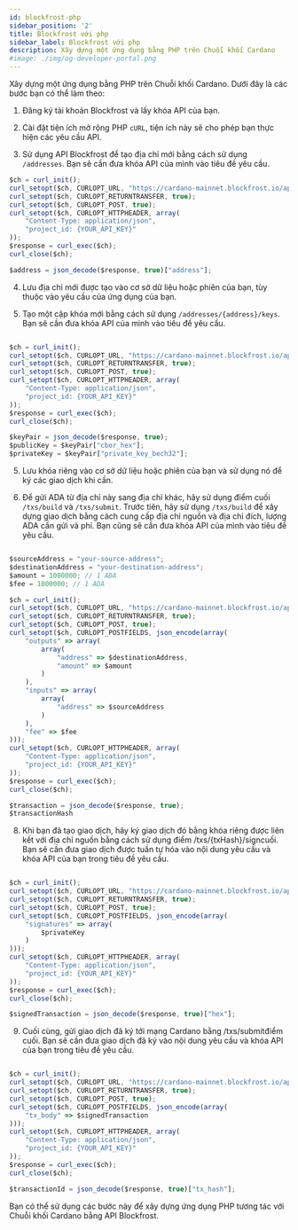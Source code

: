 ```yaml
---
id: blockfrost-php
sidebar_position: '2'
title: Blockfrost với php
sidebar_label: Blockfrost với php
description: Xây dựng một ứng dụng bằng PHP trên Chuỗi khối Cardano
#image: ./img/og-developer-portal.png
---
```


Xây dựng một ứng dụng bằng PHP trên Chuỗi khối Cardano. Dưới đây là các bước bạn có thể làm theo:

1. Đăng ký tài khoản Blockfrost và lấy khóa API của bạn.

2. Cài đặt tiện ích mở rộng PHP `cURL`, tiện ích này sẽ cho phép bạn thực hiện các yêu cầu API.

3. Sử dụng API Blockfrost để tạo địa chỉ mới bằng cách sử dụng `/addresses`. Bạn sẽ cần đưa khóa API của mình vào tiêu đề yêu cầu.

```javascript
$ch = curl_init();
curl_setopt($ch, CURLOPT_URL, "https://cardano-mainnet.blockfrost.io/api/v0/addresses");
curl_setopt($ch, CURLOPT_RETURNTRANSFER, true);
curl_setopt($ch, CURLOPT_POST, true);
curl_setopt($ch, CURLOPT_HTTPHEADER, array(
    "Content-Type: application/json",
    "project_id: {YOUR_API_KEY}"
));
$response = curl_exec($ch);
curl_close($ch);

$address = json_decode($response, true)["address"];
```

4. Lưu địa chỉ mới được tạo vào cơ sở dữ liệu hoặc phiên của bạn, tùy thuộc vào yêu cầu của ứng dụng của bạn.

5. Tạo một cặp khóa mới bằng cách sử dụng `/addresses/{address}/keys`. Bạn sẽ cần đưa khóa API của mình vào tiêu đề yêu cầu.

```javascript

$ch = curl_init();
curl_setopt($ch, CURLOPT_URL, "https://cardano-mainnet.blockfrost.io/api/v0/addresses/{$address}/keys");
curl_setopt($ch, CURLOPT_RETURNTRANSFER, true);
curl_setopt($ch, CURLOPT_POST, true);
curl_setopt($ch, CURLOPT_HTTPHEADER, array(
    "Content-Type: application/json",
    "project_id: {YOUR_API_KEY}"
));
$response = curl_exec($ch);
curl_close($ch);

$keyPair = json_decode($response, true);
$publicKey = $keyPair["cbor_hex"];
$privateKey = $keyPair["private_key_bech32"];

```

5. Lưu khóa riêng vào cơ sở dữ liệu hoặc phiên của bạn và sử dụng nó để ký các giao dịch khi cần.

7. Để gửi ADA từ địa chỉ này sang địa chỉ khác, hãy sử dụng điểm cuối `/txs/build` và `/txs/submit`. Trước tiên, hãy sử dụng `/txs/build` để xây dựng giao dịch bằng cách cung cấp địa chỉ nguồn và địa chỉ đích, lượng ADA cần gửi và phí. Bạn cũng sẽ cần đưa khóa API của mình vào tiêu đề yêu cầu.

```javascript

$sourceAddress = "your-source-address";
$destinationAddress = "your-destination-address";
$amount = 1000000; // 1 ADA
$fee = 1000000; // 1 ADA

$ch = curl_init();
curl_setopt($ch, CURLOPT_URL, "https://cardano-mainnet.blockfrost.io/api/v0/txs/build");
curl_setopt($ch, CURLOPT_RETURNTRANSFER, true);
curl_setopt($ch, CURLOPT_POST, true);
curl_setopt($ch, CURLOPT_POSTFIELDS, json_encode(array(
    "outputs" => array(
        array(
            "address" => $destinationAddress,
            "amount" => $amount
        )
    ),
    "inputs" => array(
        array(
            "address" => $sourceAddress
        )
    ),
    "fee" => $fee
)));
curl_setopt($ch, CURLOPT_HTTPHEADER, array(
    "Content-Type: application/json",
    "project_id: {YOUR_API_KEY}"
));
$response = curl_exec($ch);
curl_close($ch);

$transaction = json_decode($response, true);
$transactionHash
```
8. Khi bạn đã tạo giao dịch, hãy ký giao dịch đó bằng khóa riêng được liên kết với địa chỉ nguồn bằng cách sử dụng điểm /txs/{txHash}/signcuối. Bạn sẽ cần đưa giao dịch được tuần tự hóa vào nội dung yêu cầu và khóa API của bạn trong tiêu đề yêu cầu.

```javascript

$ch = curl_init();
curl_setopt($ch, CURLOPT_URL, "https://cardano-mainnet.blockfrost.io/api/v0/txs/{$transactionHash}/sign");
curl_setopt($ch, CURLOPT_RETURNTRANSFER, true);
curl_setopt($ch, CURLOPT_POST, true);
curl_setopt($ch, CURLOPT_POSTFIELDS, json_encode(array(
    "signatures" => array(
        $privateKey
    )
)));
curl_setopt($ch, CURLOPT_HTTPHEADER, array(
    "Content-Type: application/json",
    "project_id: {YOUR_API_KEY}"
));
$response = curl_exec($ch);
curl_close($ch);

$signedTransaction = json_decode($response, true)["hex"];
```

9. Cuối cùng, gửi giao dịch đã ký tới mạng Cardano bằng /txs/submitđiểm cuối. Bạn sẽ cần đưa giao dịch đã ký vào nội dung yêu cầu và khóa API của bạn trong tiêu đề yêu cầu.

```javascript

$ch = curl_init();
curl_setopt($ch, CURLOPT_URL, "https://cardano-mainnet.blockfrost.io/api/v0/txs/submit");
curl_setopt($ch, CURLOPT_RETURNTRANSFER, true);
curl_setopt($ch, CURLOPT_POST, true);
curl_setopt($ch, CURLOPT_POSTFIELDS, json_encode(array(
    "tx_body" => $signedTransaction
)));
curl_setopt($ch, CURLOPT_HTTPHEADER, array(
    "Content-Type: application/json",
    "project_id: {YOUR_API_KEY}"
));
$response = curl_exec($ch);
curl_close($ch);

$transactionId = json_decode($response, true)["tx_hash"];

```

Bạn có thể sử dụng các bước này để xây dựng ứng dụng PHP tương tác với Chuỗi khối Cardano bằng API Blockfrost.

